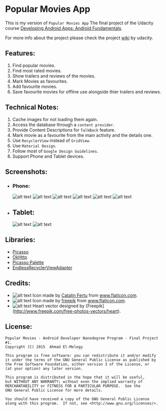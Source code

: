 # Popular Movies App

This is my version of `Popular Movies App` The final project of the Udacity course [Developing Android Apps: Android Fundamentals](https://www.udacity.com/course/ud853).

For more info about the project please check the project [wiki](https://docs.google.com/document/d/1ZlN1fUsCSKuInLECcJkslIqvpKlP7jWL2TP9m6UiA6I/pub?embedded=true) by udacity.

## Features:
1. Find popular movies.
2. Find most rated movies.
3. Show trailers and reviews of the movies.
4. Mark Movies as favourites.
5. Add favourite movies.
6. Save favourite movies for offline use alongside thier trailers and reviews.

## Technical Notes:
1. Cache images for not loading them again.
2. Access the database through a `content provider`.
3. Provide Content Descriptions for `TalkBack` feature.
4. Mark movie as a favourite from the main activity and the details one.
5. Use `RecyclerView` instead of `GridView`.
6. Use `Material Design`.
7. Follow most of `Google Design Guidelines`.
8. Support Phone and Tablet devices.

## Screenshots:
- ### Phone:
    ![alt text](../master/art/device-2015-10-01-202200.png "Phone Main Activity - Portrait")
    ![alt text](../master/art/device-2015-10-01-202245.png "Phone Detial Activity - Portrait")
    ![alt text](../master/art/device-2015-10-01-202328.png "Phone Detial Activity Cont. - Portrait")
    ![alt text](../master/art/device-2015-10-01-202402.png "Phone Main Activity Cont. - Landscape")
    ![alt text](../master/art/device-2015-10-01-202436.png "Phone - No favourite movies")
    ![alt text](../master/art/device-2015-10-01-202459.png "Phone - No Internet Connection")

- ## Tablet:
    ![alt text](../master/art/device-2015-10-01-201941.png "Tablet Main Activity - Landscape")
    ![alt text](../master/art/device-2015-10-01-202119.png "Tablet Main Activity - Portrait")

## Libraries:
- [Picasso](http://square.github.io/picasso/)
- [OkHttp](http://square.github.io/okhttp/)
- [Picasso Palette](http://florent37.github.io/PicassoPalette/)
- [EndlessRecyclerViewAdapter](https://github.com/rockerhieu/rv-adapter-endless)

## Credits:
- ![alt text](../master/app/src/main/res/mipmap-hdpi/ic_launcher.png "Launcher Icon") Icon made by [Catalin Fertu](http://www.flaticon.com/authors/catalin-fertu) from www.flaticon.com.
- ![alt text](../master/app/src/main/res/drawable/disconnected.png "No Connection") Icon made by [freepik](http://www.flaticon.com/authors/freepik) from www.flaticon.com.
- ![alt text](../master/amaster/app/src/main/res/drawable-xxxhdpi/broken_heart.png "No favourites image") Heart vector designed by [Freepik] (http://www.freepik.com/free-photos-vectors/heart).


## License:
    Popular Movies - Android Developer Nanodegree Program - Final Project #1.
    Copyright (C) 2015  Ahmad El-Melegy

    This program is free software: you can redistribute it and/or modify
    it under the terms of the GNU General Public License as published by
    the Free Software Foundation, either version 3 of the License, or
    (at your option) any later version.

    This program is distributed in the hope that it will be useful,
    but WITHOUT ANY WARRANTY; without even the implied warranty of
    MERCHANTABILITY or FITNESS FOR A PARTICULAR PURPOSE.  See the
    GNU General Public License for more details.

    You should have received a copy of the GNU General Public License
    along with this program.  If not, see <http://www.gnu.org/licenses/>.